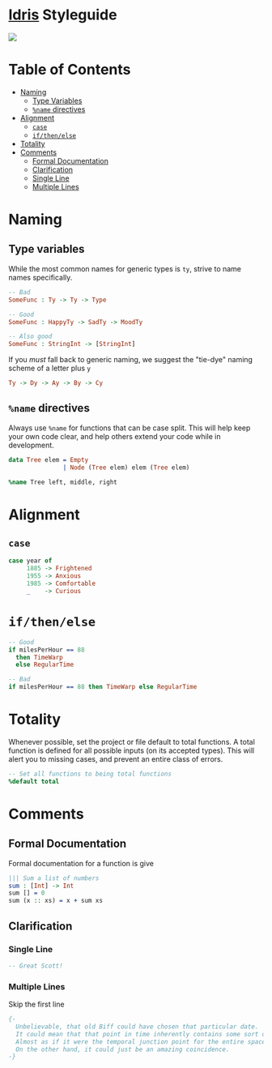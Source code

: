 # [Idris](http://www.idris-lang.org) Styleguide
![](http://www.idris-lang.org/logo/logo.png)

# Table of Contents
- [Naming](#naming)
  - [Type Variables](#type-variables)
  - [`%name` directives](#name-directives)
- [Alignment](#alignment)
  - [`case`](#case)
  - [`if/then/else`](#if-then-else)
- [Totality](#totality)
- [Comments](#comments)
  - [Formal Documentation](#formal-documentation)
  - [Clarification](#clarification)
  - [Single Line](#single-line)
  - [Multiple Lines](#multiple-lines)

# Naming
## Type variables
While the most common names for generic types is `ty`, strive to name names specifically.

```idris
-- Bad
SomeFunc : Ty -> Ty -> Type

-- Good
SomeFunc : HappyTy -> SadTy -> MoodTy

-- Also good
SomeFunc : StringInt -> [StringInt]
```

If you _must_ fall back to generic naming, we suggest the "tie-dye" naming scheme of a letter plus `y`

```idris
Ty -> Dy -> Ay -> By -> Cy
```

## `%name` directives
Always use `%name` for functions that can be case split. This will help keep your own code clear, and help others extend your code while in development.

```idris
data Tree elem = Empty
               | Node (Tree elem) elem (Tree elem)

%name Tree left, middle, right
```

# Alignment
## `case`
```idris
case year of
     1885 -> Frightened
     1955 -> Anxious
     1985 -> Comfortable
     _    -> Curious
```

# `if/then/else`
```idris
-- Good
if milesPerHour == 88
  then TimeWarp
  else RegularTime

-- Bad
if milesPerHour == 88 then TimeWarp else RegularTime
```

# Totality
Whenever possible, set the project or file default to total functions. A total function is defined for all possible inputs (on its accepted types). This will alert you to missing cases, and prevent an entire class of errors.

```idris
-- Set all functions to being total functions
%default total
```

# Comments
## Formal Documentation
Formal documentation for a function is give 

```idris
||| Sum a list of numbers
sum : [Int] -> Int
sum [] = 0
sum (x :: xs) = x + sum xs
```

## Clarification
### Single Line
```idris
-- Great Scott!
```

### Multiple Lines
Skip the first line

```idris
{-
  Unbelievable, that old Biff could have chosen that particular date.
  It could mean that that point in time inherently contains some sort of cosmic significance.
  Almost as if it were the temporal junction point for the entire space-time continuum.
  On the other hand, it could just be an amazing coincidence. 
-}
```
